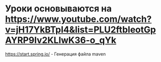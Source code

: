 # Уроки основываются на https://www.youtube.com/watch?v=jH17YkBTpI4&list=PLU2ftbIeotGpAYRP9Iv2KLIwK36-o_qYk


https://start.spring.io/ - Генерация файла maven
